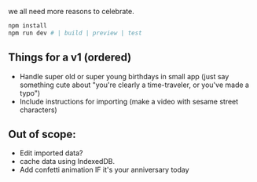 we all need more reasons to celebrate.

```sh
npm install
npm run dev # | build | preview | test
```

## Things for a v1 (ordered)
- Handle super old or super young birthdays in small app (just say something cute about "you're clearly a time-traveler, or you've made a typo")
- Include instructions for importing (make a video with sesame street characters)

## Out of scope:
- Edit imported data?
- cache data using IndexedDB.
- Add confetti animation IF it's your anniversary today
